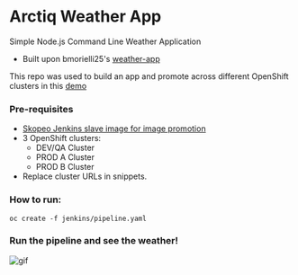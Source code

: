 # Arctiq Weather App
Simple Node.js Command Line Weather Application

* Built upon bmorielli25's [weather-app](https://github.com/bmorelli25/simple-nodejs-weather-app)

This repo was used to build an app and promote across different OpenShift clusters in this [demo](https://www.arctiq.ca/our-blog/2018/10/6/multi-cloud-application-container-deployment-pipeline/)

### Pre-requisites

* [Skopeo Jenkins slave image for image promotion](https://github.com/redhat-cop/containers-quickstarts/tree/master/jenkins-slaves/jenkins-slave-image-mgmt)
* 3 OpenShift clusters:
    * DEV/QA Cluster
    * PROD A Cluster
    * PROD B Cluster
* Replace cluster URLs in <your-openshift-console> snippets.

### How to run:

`oc create -f jenkins/pipeline.yaml`

### Run the pipeline and see the weather!

![gif](https://github.com/arctiqteam/weather-app/blob/master/giphy.gif?raw=true 'website gif')
